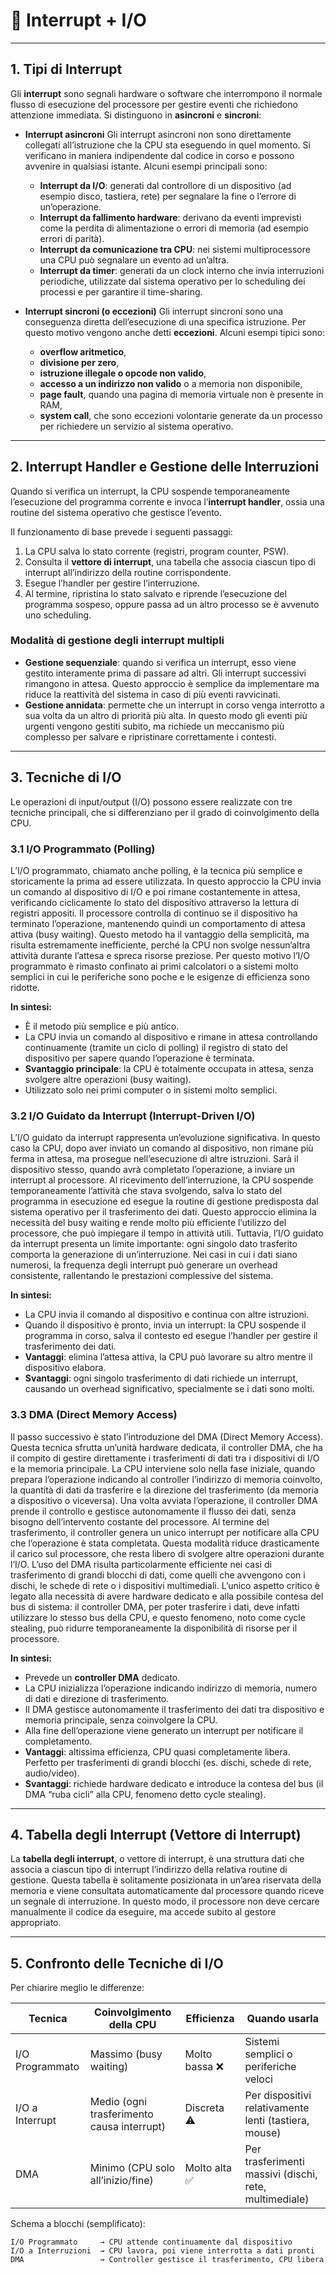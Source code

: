 
# 📖 Interrupt + I/O

---

## 1. Tipi di Interrupt

Gli **interrupt** sono segnali hardware o software che interrompono il normale flusso di esecuzione del processore per gestire eventi che richiedono attenzione immediata.
Si distinguono in **asincroni** e **sincroni**:

* **Interrupt asincroni**
  Gli interrupt asincroni non sono direttamente collegati all’istruzione che la CPU sta eseguendo in quel momento. Si verificano in maniera indipendente dal codice in corso e possono avvenire in qualsiasi istante.
  Alcuni esempi principali sono:

  * **Interrupt da I/O**: generati dal controllore di un dispositivo (ad esempio disco, tastiera, rete) per segnalare la fine o l’errore di un’operazione.
  * **Interrupt da fallimento hardware**: derivano da eventi imprevisti come la perdita di alimentazione o errori di memoria (ad esempio errori di parità).
  * **Interrupt da comunicazione tra CPU**: nei sistemi multiprocessore una CPU può segnalare un evento ad un’altra.
  * **Interrupt da timer**: generati da un clock interno che invia interruzioni periodiche, utilizzate dal sistema operativo per lo scheduling dei processi e per garantire il time-sharing.

* **Interrupt sincroni (o eccezioni)**
  Gli interrupt sincroni sono una conseguenza diretta dell’esecuzione di una specifica istruzione. Per questo motivo vengono anche detti **eccezioni**.
  Alcuni esempi tipici sono:

  * **overflow aritmetico**,
  * **divisione per zero**,
  * **istruzione illegale o opcode non valido**,
  * **accesso a un indirizzo non valido** o a memoria non disponibile,
  * **page fault**, quando una pagina di memoria virtuale non è presente in RAM,
  * **system call**, che sono eccezioni volontarie generate da un processo per richiedere un servizio al sistema operativo.

---

## 2. Interrupt Handler e Gestione delle Interruzioni

Quando si verifica un interrupt, la CPU sospende temporaneamente l’esecuzione del programma corrente e invoca l’**interrupt handler**, ossia una routine del sistema operativo che gestisce l’evento.

Il funzionamento di base prevede i seguenti passaggi:

1. La CPU salva lo stato corrente (registri, program counter, PSW).
2. Consulta il **vettore di interrupt**, una tabella che associa ciascun tipo di interrupt all’indirizzo della routine corrispondente.
3. Esegue l’handler per gestire l’interruzione.
4. Al termine, ripristina lo stato salvato e riprende l’esecuzione del programma sospeso, oppure passa ad un altro processo se è avvenuto uno scheduling.

### Modalità di gestione degli interrupt multipli

* **Gestione sequenziale**: quando si verifica un interrupt, esso viene gestito interamente prima di passare ad altri. Gli interrupt successivi rimangono in attesa. Questo approccio è semplice da implementare ma riduce la reattività del sistema in caso di più eventi ravvicinati.
* **Gestione annidata**: permette che un interrupt in corso venga interrotto a sua volta da un altro di priorità più alta. In questo modo gli eventi più urgenti vengono gestiti subito, ma richiede un meccanismo più complesso per salvare e ripristinare correttamente i contesti.

---

## 3. Tecniche di I/O

Le operazioni di input/output (I/O) possono essere realizzate con tre tecniche principali, che si differenziano per il grado di coinvolgimento della CPU.

### 3.1 I/O Programmato (Polling)

L’I/O programmato, chiamato anche polling, è la tecnica più semplice e storicamente la prima ad essere utilizzata. In questo approccio la CPU invia un comando al dispositivo di I/O e poi rimane costantemente in attesa, verificando ciclicamente lo stato del dispositivo attraverso la lettura di registri appositi. Il processore controlla di continuo se il dispositivo ha terminato l’operazione, mantenendo quindi un comportamento di attesa attiva (busy waiting). Questo metodo ha il vantaggio della semplicità, ma risulta estremamente inefficiente, perché la CPU non svolge nessun’altra attività durante l’attesa e spreca risorse preziose. Per questo motivo l’I/O programmato è rimasto confinato ai primi calcolatori o a sistemi molto semplici in cui le periferiche sono poche e le esigenze di efficienza sono ridotte.

**In sintesi:**

* È il metodo più semplice e più antico.
* La CPU invia un comando al dispositivo e rimane in attesa controllando continuamente (tramite un ciclo di polling) il registro di stato del dispositivo per sapere quando l’operazione è terminata.
* **Svantaggio principale**: la CPU è totalmente occupata in attesa, senza svolgere altre operazioni (busy waiting).
* Utilizzato solo nei primi computer o in sistemi molto semplici.

### 3.2 I/O Guidato da Interrupt (Interrupt-Driven I/O)

L’I/O guidato da interrupt rappresenta un’evoluzione significativa. In questo caso la CPU, dopo aver inviato un comando al dispositivo, non rimane più ferma in attesa, ma prosegue nell’esecuzione di altre istruzioni. Sarà il dispositivo stesso, quando avrà completato l’operazione, a inviare un interrupt al processore. Al ricevimento dell’interruzione, la CPU sospende temporaneamente l’attività che stava svolgendo, salva lo stato del programma in esecuzione ed esegue la routine di gestione predisposta dal sistema operativo per il trasferimento dei dati. Questo approccio elimina la necessità del busy waiting e rende molto più efficiente l’utilizzo del processore, che può impiegare il tempo in attività utili. Tuttavia, l’I/O guidato da interrupt presenta un limite importante: ogni singolo dato trasferito comporta la generazione di un’interruzione. Nei casi in cui i dati siano numerosi, la frequenza degli interrupt può generare un overhead consistente, rallentando le prestazioni complessive del sistema.

**In sintesi:**

* La CPU invia il comando al dispositivo e continua con altre istruzioni.
* Quando il dispositivo è pronto, invia un interrupt: la CPU sospende il programma in corso, salva il contesto ed esegue l’handler per gestire il trasferimento dei dati.
* **Vantaggi**: elimina l’attesa attiva, la CPU può lavorare su altro mentre il dispositivo elabora.
* **Svantaggi**: ogni singolo trasferimento di dati richiede un interrupt, causando un overhead significativo, specialmente se i dati sono molti.

### 3.3 DMA (Direct Memory Access)

Il passo successivo è stato l’introduzione del DMA (Direct Memory Access). Questa tecnica sfrutta un’unità hardware dedicata, il controller DMA, che ha il compito di gestire direttamente i trasferimenti di dati tra i dispositivi di I/O e la memoria principale. La CPU interviene solo nella fase iniziale, quando prepara l’operazione indicando al controller l’indirizzo di memoria coinvolto, la quantità di dati da trasferire e la direzione del trasferimento (da memoria a dispositivo o viceversa). Una volta avviata l’operazione, il controller DMA prende il controllo e gestisce autonomamente il flusso dei dati, senza bisogno dell’intervento costante del processore. Al termine del trasferimento, il controller genera un unico interrupt per notificare alla CPU che l’operazione è stata completata. Questa modalità riduce drasticamente il carico sul processore, che resta libero di svolgere altre operazioni durante l’I/O. L’uso del DMA risulta particolarmente efficiente nei casi di trasferimento di grandi blocchi di dati, come quelli che avvengono con i dischi, le schede di rete o i dispositivi multimediali. L’unico aspetto critico è legato alla necessità di avere hardware dedicato e alla possibile contesa del bus di sistema: il controller DMA, per poter trasferire i dati, deve infatti utilizzare lo stesso bus della CPU, e questo fenomeno, noto come cycle stealing, può ridurre temporaneamente la disponibilità di risorse per il processore.

**In sintesi:**

* Prevede un **controller DMA** dedicato.
* La CPU inizializza l’operazione indicando indirizzo di memoria, numero di dati e direzione di trasferimento.
* Il DMA gestisce autonomamente il trasferimento dei dati tra dispositivo e memoria principale, senza coinvolgere la CPU.
* Alla fine dell’operazione viene generato un interrupt per notificare il completamento.
* **Vantaggi**: altissima efficienza, CPU quasi completamente libera. Perfetto per trasferimenti di grandi blocchi (es. dischi, schede di rete, audio/video).
* **Svantaggi**: richiede hardware dedicato e introduce la contesa del bus (il DMA “ruba cicli” alla CPU, fenomeno detto cycle stealing).

---

## 4. Tabella degli Interrupt (Vettore di Interrupt)

La **tabella degli interrupt**, o vettore di interrupt, è una struttura dati che associa a ciascun tipo di interrupt l’indirizzo della relativa routine di gestione.
Questa tabella è solitamente posizionata in un’area riservata della memoria e viene consultata automaticamente dal processore quando riceve un segnale di interruzione.
In questo modo, il processore non deve cercare manualmente il codice da eseguire, ma accede subito al gestore appropriato.

---

## 5. Confronto delle Tecniche di I/O

Per chiarire meglio le differenze:

| **Tecnica**     | **Coinvolgimento della CPU**               | **Efficienza** | **Quando usarla**                                      |
| --------------- | ------------------------------------------ | -------------- | ------------------------------------------------------ |
| I/O Programmato | Massimo (busy waiting)                     | Molto bassa ❌  | Sistemi semplici o periferiche veloci                  |
| I/O a Interrupt | Medio (ogni trasferimento causa interrupt) | Discreta ⚠️    | Per dispositivi relativamente lenti (tastiera, mouse)  |
| DMA             | Minimo (CPU solo all’inizio/fine)          | Molto alta ✅   | Per trasferimenti massivi (dischi, rete, multimediale) |

Schema a blocchi (semplificato):

```text
I/O Programmato     → CPU attende continuamente dal dispositivo
I/O a Interruzioni  → CPU lavora, poi viene interrotta a dati pronti
DMA                 → Controller gestisce il trasferimento, CPU libera
```
